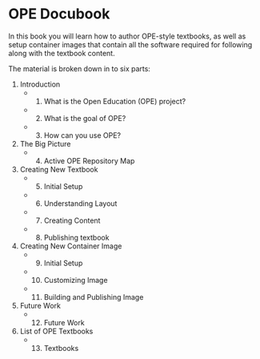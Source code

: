 <!-- #region -->
OPE Docubook
=====================================

In this book you will learn how to author OPE-style textbooks, as well as setup container images that contain all the software required for following along with the textbook content.

The material is broken down in to six parts: 
1. Introduction
    - 1. What is the Open Education (OPE) project?
    - 2. What is the goal of OPE?
    - 3. How can you use OPE?
2. The Big Picture
    - 4. Active OPE Repository Map
3. Creating New Textbook
    - 5. Initial Setup
    - 6. Understanding Layout
    - 7. Creating Content
    - 8. Publishing textbook
4. Creating New Container Image
    - 9. Initial Setup
    - 10. Customizing Image
    - 11. Building and Publishing Image
5. Future Work
    - 12. Future Work
6. List of OPE Textbooks
    - 13. Textbooks

<!-- #endregion -->
